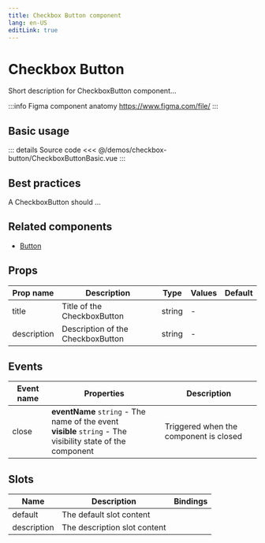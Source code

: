 ```yaml
---
title: Checkbox Button component
lang: en-US
editLink: true
---
```


# Checkbox Button

Short description for CheckboxButton component...

:::info Figma component anatomy
https://www.figma.com/file/
:::

## Basic usage

<CheckboxButtonBasic />

::: details Source code
<<< @/demos/checkbox-button/CheckboxButtonBasic.vue
:::

## Best practices

A CheckboxButton should ...

## Related components

- [Button](/components/button/button.doc)

## Props

| Prop name   | Description                       | Type   | Values | Default |
| ----------- | --------------------------------- | ------ | ------ | ------- |
| title       | Title of the CheckboxButton       | string | -      |         |
| description | Description of the CheckboxButton | string | -      |         |

## Events

| Event name | Properties                                                                                                      | Description                            |
| ---------- | --------------------------------------------------------------------------------------------------------------- | -------------------------------------- |
| close      | **eventName** `string` - The name of the event<br/>**visible** `string` - The visibility state of the component | Triggered when the component is closed |

## Slots

| Name        | Description                  | Bindings |
| ----------- | ---------------------------- | -------- |
| default     | The default slot content     |          |
| description | The description slot content |          |
